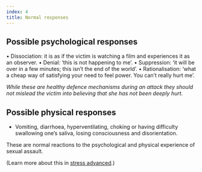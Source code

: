 ```yaml
---
index: 4
title: Normal responses
---
```

## Possible psychological responses

• Dissociation: it is as if the victim is watching a film and experiences it as
an observer.
• Denial: ‘this is not happening to me’.
• Suppression: ‘it will be over in a few minutes; this isn’t the end of the world’.
• Rationalisation: ‘what a cheap way of satisfying your need to feel power.
You can’t really hurt me’.

*While these are healthy defence mechanisms during an attack they should not mislead
the victim into believing that she has not been deeply hurt.*

## Possible physical responses

* Vomiting, diarrhoea, hyperventilating, choking or having difficulty swallowing one’s saliva, losing consciousness and disorientation. 

These are normal reactions to the psychological and physical
experience of sexual assault. 

(Learn more about this in [stress advanced](umbrella://lesson/stress/1).)